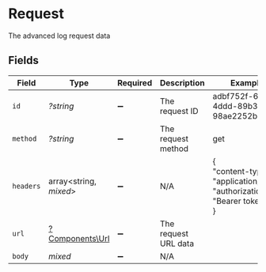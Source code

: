 # Request

The advanced log request data


## Fields

| Field                                                                   | Type                                                                    | Required                                                                | Description                                                             | Example                                                                 |
| ----------------------------------------------------------------------- | ----------------------------------------------------------------------- | ----------------------------------------------------------------------- | ----------------------------------------------------------------------- | ----------------------------------------------------------------------- |
| `id`                                                                    | *?string*                                                               | :heavy_minus_sign:                                                      | The request ID                                                          | adbf752f-6457-4ddd-89b3-98ae2252b83b                                    |
| `method`                                                                | *?string*                                                               | :heavy_minus_sign:                                                      | The request method                                                      | get                                                                     |
| `headers`                                                               | array<string, *mixed*>                                                  | :heavy_minus_sign:                                                      | N/A                                                                     | {<br/>"content-type": "application/json",<br/>"authorization": "Bearer token"<br/>} |
| `url`                                                                   | [?Components\Url](../../Models/Components/Url.md)                       | :heavy_minus_sign:                                                      | The request URL data                                                    |                                                                         |
| `body`                                                                  | *mixed*                                                                 | :heavy_minus_sign:                                                      | N/A                                                                     |                                                                         |